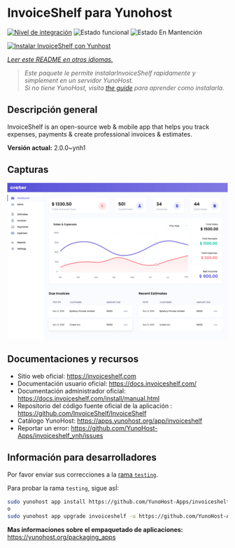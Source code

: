 <!--
Este archivo README esta generado automaticamente<https://github.com/YunoHost/apps/tree/master/tools/readme_generator>
No se debe editar a mano.
-->

# InvoiceShelf para Yunohost

[![Nivel de integración](https://apps.yunohost.org/badge/integration/invoiceshelf)](https://ci-apps.yunohost.org/ci/apps/invoiceshelf/)
![Estado funcional](https://apps.yunohost.org/badge/state/invoiceshelf)
![Estado En Mantención](https://apps.yunohost.org/badge/maintained/invoiceshelf)

[![Instalar InvoiceShelf con Yunhost](https://install-app.yunohost.org/install-with-yunohost.svg)](https://install-app.yunohost.org/?app=invoiceshelf)

*[Leer este README en otros idiomas.](./ALL_README.md)*

> *Este paquete le permite instalarInvoiceShelf rapidamente y simplement en un servidor YunoHost.*  
> *Si no tiene YunoHost, visita [the guide](https://yunohost.org/install) para aprender como instalarla.*

## Descripción general

InvoiceShelf is an open-source web & mobile app that helps you track expenses, payments & create professional invoices & estimates.

**Versión actual:** 2.0.0~ynh1

## Capturas

![Captura de InvoiceShelf](./doc/screenshots/screenshot.png)

## Documentaciones y recursos

- Sitio web oficial: <https://invoiceshelf.com>
- Documentación usuario oficial: <https://docs.invoiceshelf.com/>
- Documentación administrador oficial: <https://docs.invoiceshelf.com/install/manual.html>
- Repositorio del código fuente oficial de la aplicación : <https://github.com/InvoiceShelf/InvoiceShelf>
- Catálogo YunoHost: <https://apps.yunohost.org/app/invoiceshelf>
- Reportar un error: <https://github.com/YunoHost-Apps/invoiceshelf_ynh/issues>

## Información para desarrolladores

Por favor enviar sus correcciones a la [rama `testing`](https://github.com/YunoHost-Apps/invoiceshelf_ynh/tree/testing).

Para probar la rama `testing`, sigue asÍ:

```bash
sudo yunohost app install https://github.com/YunoHost-Apps/invoiceshelf_ynh/tree/testing --debug
o
sudo yunohost app upgrade invoiceshelf -u https://github.com/YunoHost-Apps/invoiceshelf_ynh/tree/testing --debug
```

**Mas informaciones sobre el empaquetado de aplicaciones:** <https://yunohost.org/packaging_apps>
